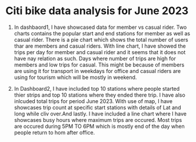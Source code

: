 # Citi bike data analysis for June 2023

1. In  dashbaord1, I have showcased data for member vs casual rider. Two charts contains the popular start and end stations for member as well as casual rider. There is a pie chart which shows the total number of users thar are members and casual riders.
With line chart, I have showed the trips per day for member and casual rider and it seems that it does not have nay relation as such. Days where number of trips are high for members and low trips for casual. This might be because of members are using it for transport in weekdays for office and casual riders are using for tourism which will be mostly in weekend.

2. In Dashboard2,  I have included top 10 stations where people started thier strips and top 10 stations where they ended there trip. I have also inlcuded total trips for period June 2023.
With use of map, I have showcases trip count at specific start stations with details of Lat and long while cliv over.And lastly. I have included a line chart where I have showcases busy hours where maximum trips are occured. Most trips are occured during 5PM TO 6PM which is mostly end of the day when people return to hom after office.
